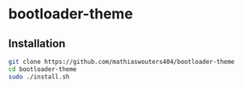 # bootloader-theme

## Installation

```bash
git clone https://github.com/mathiaswouters404/bootloader-theme
cd bootloader-theme
sudo ./install.sh
```
